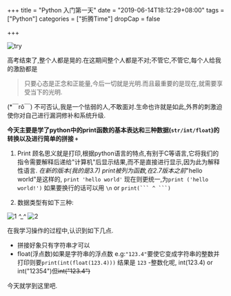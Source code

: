 +++
title = "Python 入门第一天" 
date = "2019-06-14T18:12:29+08:00"
tags = ["Python"] 
categories = ["折腾Time"]
dropCap = false

+++

![try](/images/logo.png)

高考结束了,整个人都是晃的.在这期间整个人都是不对;不管它,不管它,每个人给我的激励都是

>只要心态是正念和正能量,今后一切就是光明.而且最重要的是现在,就需要享受当下的光明.

(*￣rǒ￣) 不可否认,我是一个怯弱的人,不敢面对.生命也许就是如此,外界的刺激迫使你对自己进行漏洞修补和系统升级.



**今天主要是学了python中的print函数的基本表达和三种数据(`str/int/float`)的转换以及进行简单的拼接 `+`**

1. Print 顾名思义就是打印,根据python语言的特点,有别于C等语言,它将我们的指令需要解释后递给"计算机"后显示结果,而不是直接进行显示,因为此为解释性语言.
    *在新的版本(我的是3.7) print被列为函数,在2.7版本之前*"hello world"是这样的,
    `print 'hello world'`
    现在则更统一,为`print ('hello world!')`
    如果要换行的话可以用 `\n` or 
    ` print(``` ^ ```) `



2. 数据类型有如下三种:

![1][1]
*^_^*
![2][2]

在我学习操作的过程中,认识到如下几点.
- 拼接好象只有字符串才可以
- float(浮点数)如果是字符串的浮点数 e.g:`"123.4"`要使它变成字符串的整数并打印则要`print(int(float(123.4)))` 结果是 `123`
-整数化呢, int(123.4) or int("12354")但~~int("123.4")~~

今天就学到这里吧.



[1]: /images/py_2.png
[2]: /images/py_1.jpg